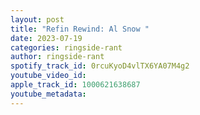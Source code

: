 ```yaml
---
layout: post
title: "Refin Rewind: Al Snow "
date: 2023-07-19
categories: ringside-rant
author: ringside-rant
spotify_track_id: 0rcuKyoD4vlTX6YA07M4g2
youtube_video_id: 
apple_track_id: 1000621638687
youtube_metadata: 
---
```

